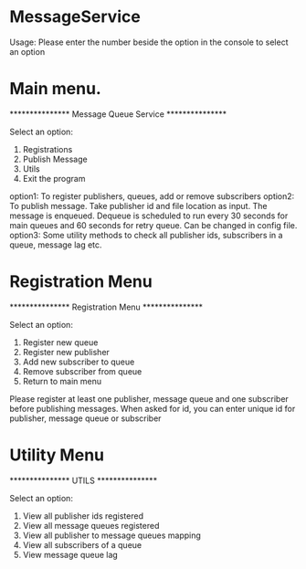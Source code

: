 # MessageService

Usage: Please enter the number beside the option in the console to select an option

# Main menu. 

*************** Message Queue Service ***************

Select an option:
1. Registrations
2. Publish Message
3. Utils
4. Exit the program

option1: To register publishers, queues, add or remove subscribers
option2: To publish message. Take publisher id <String> and file location as input. The message is enqueued. Dequeue is scheduled to run every 30 seconds for main queues and 60 seconds for retry queue. Can be changed in config file.
option3: Some utility methods to check all publisher ids, subscribers in a queue, message lag etc.


# Registration Menu

*************** Registration Menu ***************

Select an option:
1. Register new queue
2. Register new publisher
3. Add new subscriber to queue
4. Remove subscriber from queue
5. Return to main menu

Please register at least one publisher, message queue and one subscriber before publishing messages.
When asked for id, you can enter unique id for publisher, message queue or subscriber

# Utility Menu

*************** UTILS ***************

Select an option:
1. View all publisher ids registered
2. View all message queues registered
3. View all publisher to message queues mapping
4. View all subscribers of a queue
5. View message queue lag
